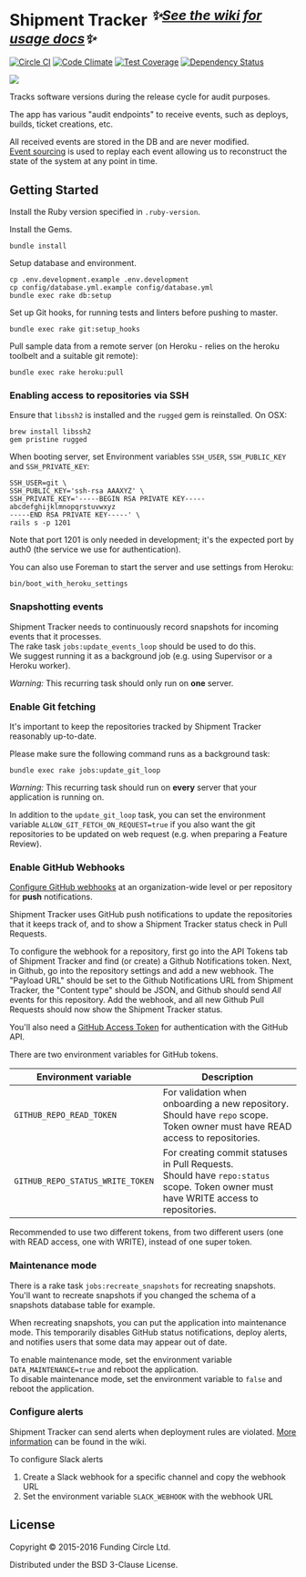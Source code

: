 # Shipment Tracker <sup>*:sparkles:[See the wiki for usage docs][wiki]:sparkles:*</sup>

[![Circle CI](https://circleci.com/gh/FundingCircle/shipment_tracker/tree/master.svg?style=shield)](https://circleci.com/gh/FundingCircle/shipment_tracker/tree/master)
[![Code Climate](https://codeclimate.com/github/FundingCircle/shipment_tracker/badges/gpa.svg)](https://codeclimate.com/github/FundingCircle/shipment_tracker)
[![Test Coverage](https://codeclimate.com/github/FundingCircle/shipment_tracker/badges/coverage.svg)](https://codeclimate.com/github/FundingCircle/shipment_tracker/coverage)
[![Dependency Status](https://gemnasium.com/badges/github.com/FundingCircle/shipment_tracker.svg)](https://gemnasium.com/github.com/FundingCircle/shipment_tracker)

[![](http://i.imgur.com/VkjlJmj.jpg)](https://www.flickr.com/photos/britishlibrary/11237769263/)

Tracks software versions during the release cycle for audit purposes.

The app has various "audit endpoints" to receive events,
such as deploys, builds, ticket creations, etc.

All received events are stored in the DB and are never modified.  
[Event sourcing] is used to replay each event allowing us to reconstruct the state
of the system at any point in time.

## Getting Started

Install the Ruby version specified in `.ruby-version`.

Install the Gems.

```
bundle install
```

Setup database and environment.

```
cp .env.development.example .env.development
cp config/database.yml.example config/database.yml
bundle exec rake db:setup
```

Set up Git hooks, for running tests and linters before pushing to master.

```
bundle exec rake git:setup_hooks
```

Pull sample data from a remote server (on Heroku - relies on the heroku toolbelt and a suitable git remote):

```
bundle exec rake heroku:pull
```


### Enabling access to repositories via SSH

Ensure that `libssh2` is installed and the `rugged` gem is reinstalled. On OSX:

```
brew install libssh2
gem pristine rugged
```

When booting server, set Environment variables `SSH_USER`, `SSH_PUBLIC_KEY` and `SSH_PRIVATE_KEY`:

```
SSH_USER=git \
SSH_PUBLIC_KEY='ssh-rsa AAAXYZ' \
SSH_PRIVATE_KEY='-----BEGIN RSA PRIVATE KEY-----
abcdefghijklmnopqrstuvwxyz
-----END RSA PRIVATE KEY-----' \
rails s -p 1201
```

Note that port 1201 is only needed in development; it's the expected port by auth0 (the service we use for authentication).

You can also use Foreman to start the server and use settings from Heroku:

```
bin/boot_with_heroku_settings
```

### Snapshotting events

Shipment Tracker needs to continuously record snapshots for incoming events that it processes.  
The rake task `jobs:update_events_loop` should be used to do this.  
We suggest running it as a background job (e.g. using Supervisor or a Heroku worker).

*Warning:* This recurring task should only run on **one** server.

### Enable Git fetching

It's important to keep the repositories tracked by Shipment Tracker reasonably up-to-date.

Please make sure the following command runs as a background task:

```
bundle exec rake jobs:update_git_loop
```

*Warning:* This recurring task should run on **every** server that your application is running on.

In addition to the `update_git_loop` task, you can set the environment variable
`ALLOW_GIT_FETCH_ON_REQUEST=true` if you also want the git repositories to be updated on web request
(e.g. when preparing a Feature Review).

### Enable GitHub Webhooks

[Configure GitHub webhooks][webhooks] at an organization-wide level or per repository for **push** notifications.

Shipment Tracker uses GitHub push notifications to update the repositories that it keeps track of, and to show
a Shipment Tracker status check in Pull Requests.

To configure the webhook for a repository, first go into the API Tokens tab of Shipment Tracker and find (or create) a Github Notifications token. Next, in Github, go into the repository settings and add a new webhook. The "Payload URL" should be set to the Github Notifications URL from Shipment Tracker, the "Content type" should be JSON, and Github should send *All* events for this repository. Add the webhook, and all new Github Pull Requests should now show the Shipment Tracker status.

You'll also need a [GitHub Access Token][access tokens] for authentication with the GitHub API.

There are two environment variables for GitHub tokens.

| Environment variable | Description |
| --- | --- |
| `GITHUB_REPO_READ_TOKEN` | For validation when onboarding a new repository.<br>Should have `repo` scope. Token owner must have READ access to repositories. |
| `GITHUB_REPO_STATUS_WRITE_TOKEN` | For creating commit statuses in Pull Requests.<br>Should have `repo:status` scope. Token owner must have WRITE access to repositories. |

Recommended to use two different tokens, from two different users (one with READ access, one with WRITE),
instead of one super token.

### Maintenance mode

There is a rake task `jobs:recreate_snapshots` for recreating snapshots.
You'll want to recreate snapshots if you changed the schema of a snapshots database table for example.

When recreating snapshots, you can put the application into maintenance mode.
This temporarily disables GitHub status notifications, deploy alerts,
and notifies users that some data may appear out of date.

To enable maintenance mode, set the environment variable `DATA_MAINTENANCE=true` and reboot the application.  
To disable maintenance mode, set the environment variable to `false` and reboot the application.

### Configure alerts

Shipment Tracker can send alerts when deployment rules are violated.
[More information](https://github.com/FundingCircle/shipment_tracker/wiki/Alerting) can be found in the wiki.

To configure Slack alerts

1. Create a Slack webhook for a specific channel and copy the webhook URL
1. Set the environment variable `SLACK_WEBHOOK` with the webhook URL


## License

Copyright © 2015-2016 Funding Circle Ltd.

Distributed under the BSD 3-Clause License.

[wiki]: ../../wiki/
[Event sourcing]: http://www.infoq.com/presentations/Events-Are-Not-Just-for-Notifications
[webhooks]: https://help.github.com/articles/about-webhooks/
[access tokens]: https://help.github.com/articles/creating-an-access-token-for-command-line-use/
